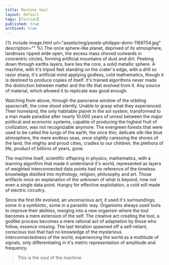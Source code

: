 ```yaml
---
title: Machine Soul
layout: default
tags: [fiction]
published: true
archived: true
---
```

{% include image.html url="assets/img/pexels-philippe-donn-1169754.jpg" description="" %}
The once sphere-like planet, deprived of its atmosphere, landmass ripped wide open, the excess mass shoved outwards in concentric circles, forming artificial mountains of dust and dirt. Peeking down through earths layers, bare lies the core, a solid metallic sphere. A machine, with it's tripod feet standing on the crater's edge, with a drill so razor sharp, it's artificial mind applying godless, cold mathematics, though it is destined to produce copies of itself. It's trained algorithms never made the distinction between matter and the life that evolved from it. Any source of material, which allowed it to replicate was good enough.

Watching from above, through the panorama window of the orbiting spacecraft, the crew stood silently. Unable to grasp what they experienced. Their homeland, the only habitable planet in the sol system, transformed to a man made paradise after nearly 10.000 years of unrest between the major political and economic systems, capable of producing the highest fruit of civilization, was not recognizable anymore. The evergreen forests that were used to be called the lungs of the earth, the once thin, delicate silk-like blue atmosphere, the mere endless seas, once slightly caressing the shores of the land, the mighty and proud cities, cradles to our children, the plethora of life, product of billions of years, gone.

The machine itself, scientific offspring in physics, mathematics, with a learning algorithm that made it understand it's world, represented as layers of weighted interconnected data points had no reference of the timeless knowledge distilled into mythology, religion, philosophy and art. Those artifacts once an explanation of the unknown of what is beyond, now not even a single data point. Hungry for effective exploitation, a cold will made of electric circuitry.

Since the first life evolved, an unconscious act, it used it's surroundings, some in a symbiotic, some in a parasitic way. Organisms always used tools to improve their abilities, merging into a new organism where the tool becomes a mere extension of the self. The creative act creating the tool, a godlike process becomes a mere rational act of adaptation by those who follow, essence missing. The last iteration spawned off a self-reliant, conscious tool that had no knowledge of the mysterious interconnectedness of the world, experiencing the world as a multitude of signals, only differentiating in it's metric representation of amplitude and frequency.

> This is the soul of the machine.
